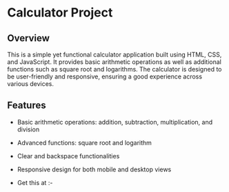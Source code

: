 # Calculator Project

## Overview

This is a simple yet functional calculator application built using HTML, CSS, and JavaScript. It provides basic arithmetic operations as well as additional functions such as square root and logarithms. The calculator is designed to be user-friendly and responsive, ensuring a good experience across various devices.

## Features

- Basic arithmetic operations: addition, subtraction, multiplication, and division
- Advanced functions: square root and logarithm
- Clear and backspace functionalities
- Responsive design for both mobile and desktop views

- Get this at :- 
